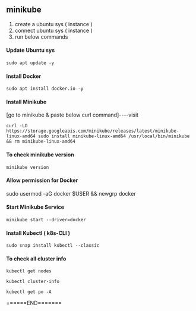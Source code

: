 ## minikube 

1. create a ubuntu sys ( instance )
2. connect ubuntu sys ( instance )
3. run below commands
   
#### Update Ubuntu sys 

`sudo apt update -y`

#### Install Docker

`sudo apt install docker.io -y`

#### Install Minikube

[go to minikube & paste below curl command]----visit

`curl -LO https://storage.googleapis.com/minikube/releases/latest/minikube-linux-amd64
sudo install minikube-linux-amd64 /usr/local/bin/minikube && rm minikube-linux-amd64`

#### To check minikube version

`minikube version`

#### Allow permission for Docker

sudo usermod -aG docker $USER && newgrp docker

#### Start Minikube Service

`minikube start --driver=docker`

#### Install Kubectl ( k8s-CLI )

`sudo snap install kubectl --classic`

#### To check all cluster info

`kubectl get nodes`

`kubectl cluster-info`

`kubectl get po -A`

======END=======


